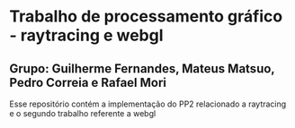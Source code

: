 # Trabalho de processamento gráfico - raytracing e webgl

## Grupo: Guilherme Fernandes, Mateus Matsuo, Pedro Correia e Rafael Mori

Esse repositório contém a implementação do PP2 relacionado a raytracing e o segundo trabalho referente a webgl
